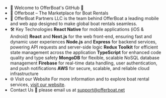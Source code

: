 - 👋 Welcome to OfferBoat's GitHub 👋 
- 📱 Offerboat – The Marketplace for Boat Rentals 
- 👥 OfferBoat Partners LLC is the team behind OfferBoat a leading mobile and web app designed to make global boat rentals seamless.
- 🛠️ Key Technologies
 **React Native** for mobile applications (iOS & Android)
 **React** and **Next.js** for the web front-end, ensuring fast and dynamic user experiences
 **Node.js** and **Express** for backend services, powering API requests and server-side logic
 **Redux Toolkit** for efficient state management across the application
 **TypeScript** for enhanced code quality and type safety
 **MongoDB** for flexible, scalable NoSQL database management
 **Firebase** for real-time data handling, user authentication, and push notifications
 **AWS** for secure, scalable, and reliable cloud infrastructure
- 🌐 Visit our Website
  For more information and to explore boat rental services, [visit our website](https://www.offerboat.com).  
- Contact Us 📧
  please email us at support@offerboat.net 


